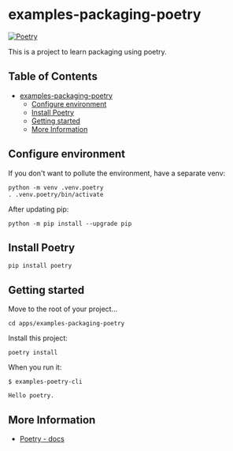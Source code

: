 # examples-packaging-poetry

[![Poetry](https://img.shields.io/endpoint?url=https://python-poetry.org/badge/v0.json)](https://python-poetry.org/)

This is a project to learn packaging using poetry.


## Table of Contents <!-- omit in toc -->

- [examples-packaging-poetry](#examples-packaging-poetry)
  - [Configure environment](#configure-environment)
  - [Install Poetry](#install-poetry)
  - [Getting started](#getting-started)
  - [More Information](#more-information)

## Configure environment

If you don't want to pollute the environment, have a separate venv:

```shell
python -m venv .venv.poetry
. .venv.poetry/bin/activate
```

After updating pip:

```shell
python -m pip install --upgrade pip
```


## Install Poetry

```shell
pip install poetry
```


## Getting started

Move to the root of your project...

```shell
cd apps/examples-packaging-poetry
```

Install this project:

```shell
poetry install
```

When you run it:

```console
$ examples-poetry-cli

Hello poetry.
```


## More Information

- [Poetry - docs](/docs/packaging/poetry.md)
